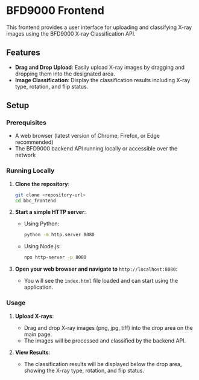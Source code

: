 # BFD9000 Frontend

This frontend provides a user interface for uploading and classifying X-ray images using the BFD9000 X-ray Classification API.

## Features

- **Drag and Drop Upload**: Easily upload X-ray images by dragging and dropping them into the designated area.
- **Image Classification**: Display the classification results including X-ray type, rotation, and flip status.

## Setup

### Prerequisites

- A web browser (latest version of Chrome, Firefox, or Edge recommended)
- The BFD9000 backend API running locally or accessible over the network

### Running Locally

1. **Clone the repository**:
    ```sh
    git clone <repository-url>
    cd bbc_frontend
    ```

2. **Start a simple HTTP server**:

    - Using Python:
        ```sh
        python -m http.server 8080
        ```

    - Using Node.js:
        ```sh
        npx http-server -p 8080
        ```

3. **Open your web browser and navigate to** `http://localhost:8080`:
    - You will see the `index.html` file loaded and can start using the application.

### Usage

1. **Upload X-rays**:
    - Drag and drop X-ray images (png, jpg, tiff) into the drop area on the main page.
    - The images will be processed and classified by the backend API.

2. **View Results**:
    - The classification results will be displayed below the drop area, showing the X-ray type, rotation, and flip status.

